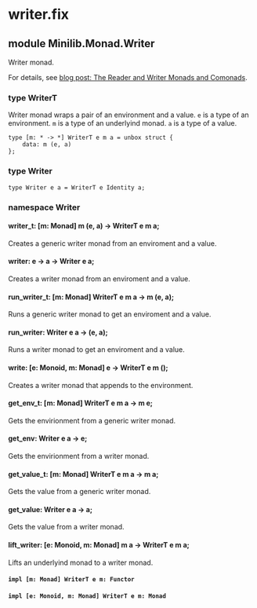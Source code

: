 # writer.fix

## module Minilib.Monad.Writer

Writer monad.

For details, see [blog post: The Reader and Writer Monads and Comonads](https://www.olivierverdier.com/posts/2014/12/31/reader-writer-monad-comonad/).

### type WriterT

Writer monad wraps a pair of an environment and a value.
`e` is a type of an environment.
`m` is a type of an underlyind monad.
`a` is a type of a value.

```
type [m: * -> *] WriterT e m a = unbox struct {
    data: m (e, a)
};
```
### type Writer

```
type Writer e a = WriterT e Identity a;
```
### namespace Writer

#### writer_t: [m: Monad] m (e, a) -> WriterT e m a;

Creates a generic writer monad from an enviroment and a value.

#### writer: e -> a -> Writer e a;

Creates a writer monad from an enviroment and a value.

#### run_writer_t: [m: Monad] WriterT e m a -> m (e, a);

Runs a generic writer monad to get an enviroment and a value.

#### run_writer: Writer e a -> (e, a);

Runs a writer monad to get an enviroment and a value.

#### write: [e: Monoid, m: Monad] e -> WriterT e m ();

Creates a writer monad that appends to the environment.

#### get_env_t: [m: Monad] WriterT e m a -> m e;

Gets the envirionment from a generic writer monad.

#### get_env: Writer e a -> e;

Gets the envirionment from a writer monad.

#### get_value_t: [m: Monad] WriterT e m a -> m a;

Gets the value from a generic writer monad.

#### get_value: Writer e a -> a;

Gets the value from a writer monad.

#### lift_writer: [e: Monoid, m: Monad] m a -> WriterT e m a;

Lifts an underlyind monad to a writer monad.

#### `impl [m: Monad] WriterT e m: Functor`

#### `impl [e: Monoid, m: Monad] WriterT e m: Monad`

